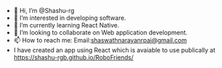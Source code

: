 - 👋 Hi, I’m @Shashu-rg
- 👀 I’m interested in developing software.
- 🌱 I’m currently learning React Native.
- 💞️ I’m looking to collaborate on Web application development.
- 📫 How to reach me: Email:shaswathnarayanrpai@gmail.com
- I have created an app using React which is avaiable to use publically at https://shashu-rgb.github.io/RoboFriends/

<!---
Shashu-rgb/Shashu-rgb is a ✨ special ✨ repository because its `README.md` (this file) appears on your GitHub profile.
You can click the Preview link to take a look at your changes.
--->
